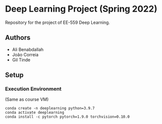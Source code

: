 # Deep Learning Project (Spring 2022)

Repository for the project of EE-559 Deep Learning.

## Authors
- Ali Benabdallah
- João Correia
- Gil Tinde

## Setup

### Execution Environment

(Same as course VM)

```
conda create -n deeplearning python=3.9.7
conda activate deeplearning
conda install -c pytorch pytorch=1.9.0 torchvision=0.10.0
```